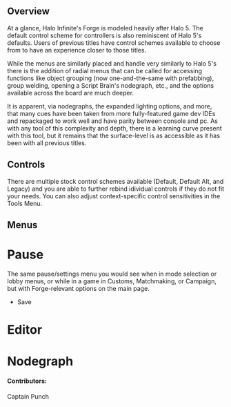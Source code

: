## Overview

At a glance, Halo Infinite's Forge is modeled heavily after Halo 5. The default control scheme for controllers is also reminiscent of Halo 5's defaults. Users of previous titles have control schemes available to choose from to have an experience closer to those titles. 

While the menus are similarly placed and handle very similarly to Halo 5's there is the addition of radial menus that can be called for accessing functions like object grouping (now one-and-the-same with prefabbing), group welding, opening a Script Brain's nodegraph, etc., and the options available across the board are much deeper.

It is apparent, via nodegraphs, the expanded lighting options, and more, that many cues have been taken from more fully-featured game dev IDEs and repackaged to work well and have parity between console and pc. As with any tool of this complexity and depth, there is a learning curve present with this tool, but it remains that the surface-level is as accessible as it has been with all previous titles.

## Controls

There are multiple stock control schemes available (Default, Default Alt, and Legacy) and you are able to further rebind idividual controls if they do not fit your needs. You can also adjust context-specific control sensitivities in the Tools Menu. 

## Menus

# Pause
The same pause/settings menu you would see when in mode selection or lobby menus, or while in a game in Customs, Matchmaking, or Campaign, but with Forge-relevant options on the main page. 

- Save 


# Editor

# Nodegraph



#### Contributors:
Captain Punch